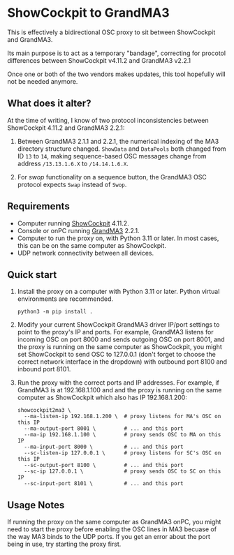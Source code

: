 # ShowCockpit to GrandMA3

This is effectively a bidirectional OSC proxy to sit between ShowCockpit and GrandMA3.

Its main purpose is to act as a temporary "bandage", correcting for procotol differences between ShowCockpit v4.11.2 and GrandMA3 v2.2.1

Once one or both of the two vendors makes updates, this tool hopefully will not be needed anymore.

## What does it alter?

At the time of writing, I know of two protocol inconsistencies between ShowCockpit 4.11.2 and GrandMA3 2.2.1:

1. Between GrandMA3 2.1.1 and 2.2.1, the numerical indexing of the MA3 directory structure changed.
   `ShowData` and `DataPools` both changed from ID `13` to `14`, making sequence-based OSC messages
   change from address `/13.13.1.6.X` to `/14.14.1.6.X`.

2. For _swop_ functionality on a sequence button, the GrandMA3 OSC protocol expects `Swap` instead of `Swop`.

## Requirements

* Computer running [ShowCockpit](https://showcockpit.com/) 4.11.2.
* Console or onPC running [GrandMA3](https://www.malighting.com/grandma3/) 2.2.1.
* Computer to run the proxy on, with Python 3.11 or later. In most cases, this
  can be on the same computer as ShowCockpit.
* UDP network connectivity between all devices.

## Quick start

1. Install the proxy on a computer with Python 3.11 or later. Python virtual
   environments are recommended.

    ```shell
    python3 -m pip install .
    ```

2. Modify your current ShowCockpit GrandMA3 driver IP/port settings to point
   to the proxy's IP and ports.
   For example, GrandMA3 listens for incoming OSC on port 8000 and sends outgoing OSC on port 8001,
   and the proxy is running on the same computer as ShowCockpit, you might set ShowCockpit to send OSC to
   127.0.0.1 (don't forget to choose the correct network interface in the dropdown) with outbound port 8100
   and inbound port 8101.

3. Run the proxy with the correct ports and IP addresses. For example, if GrandMA3 is at 192.168.1.100 and
   and the proxy is running on the same computer as ShowCockpit which also has IP 192.168.1.200:

    ```shell
    showcockpit2ma3 \
      --ma-listen-ip 192.168.1.200 \  # proxy listens for MA's OSC on this IP
      --ma-output-port 8001 \         # ... and this port
      --ma-ip 192.168.1.100 \         # proxy sends OSC to MA on this IP
      --ma-input-port 8000 \          # ... and this port
      --sc-listen-ip 127.0.0.1 \      # proxy listens for SC's OSC on this IP
      --sc-output-port 8100 \         # ... and this port
      --sc-ip 127.0.0.1 \             # proxy sends OSC to SC on this IP
      --sc-input-port 8101 \          # ... and this port
    ```

## Usage Notes

If running the proxy on the same computer as GrandMA3 onPC, you might need to start the proxy before enabling
the OSC lines in MA3 becuase of the way MA3 binds to the UDP ports. If you get an error about the port being in use,
try starting the proxy first.
